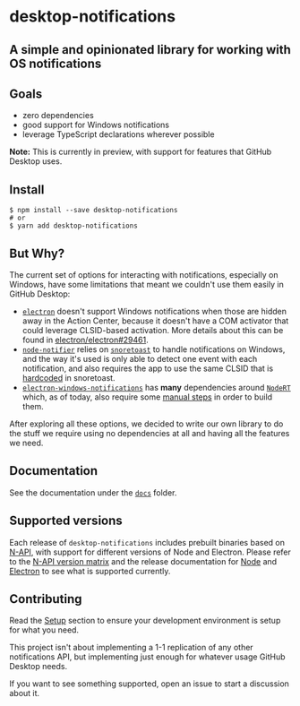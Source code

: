 # desktop-notifications

## A simple and opinionated library for working with OS notifications

## Goals

- zero dependencies
- good support for Windows notifications
- leverage TypeScript declarations wherever possible

**Note:** This is currently in preview, with support for features that GitHub
Desktop uses.

## Install

```shellsession
$ npm install --save desktop-notifications
# or
$ yarn add desktop-notifications
```

## But Why?

The current set of options for interacting with notifications, especially on
Windows, have some limitations that meant we couldn't use them easily in GitHub
Desktop:

- [`electron`](https://www.electronjs.org/) doesn't support Windows
  notifications when those are hidden away in the Action Center, because it
  doesn't have a COM activator that could leverage CLSID-based activation. More
  details about this can be found in
  [electron/electron#29461](https://github.com/electron/electron/issues/29461).
- [`node-notifier`](https://www.npmjs.com/package/node-notifier) relies on
  [`snoretoast`](https://github.com/KDE/snoretoast) to handle notifications on
  Windows, and the way it's used is only able to detect one event with each
  notification, and also requires the app to use the same CLSID that is
  [hardcoded](https://github.com/KDE/snoretoast/blob/17f88b2c757d54581bb7d5aa4d0d4462c3e75a98/CMakeLists.txt#L5)
  in snoretoast.
- [`electron-windows-notifications`](https://github.com/felixrieseberg/electron-windows-notifications)
  has **many** dependencies around [`NodeRT`](https://github.com/NodeRT/NodeRT)
  which, as of today, also require some
  [manual steps](https://stackoverflow.com/a/54591996/673745) in order to build
  them.

After exploring all these options, we decided to write our own library to do the
stuff we require using no dependencies at all and having all the features we
need.

## Documentation

See the documentation under the
[`docs`](https://github.com/desktop/desktop-notifications/tree/master/docs)
folder.

## Supported versions

Each release of `desktop-notifications` includes prebuilt binaries based on
[N-API](https://nodejs.org/api/n-api.html), with support for different versions
of Node and Electron. Please refer to the
[N-API version matrix](https://nodejs.org/api/n-api.html#node-api-version-matrix)
and the release documentation for [Node](https://github.com/nodejs/Release) and
[Electron](https://electronjs.org/docs/tutorial/support) to see what is
supported currently.

## Contributing

Read the
[Setup](https://github.com/desktop/desktop-notifications/blob/master/docs/index.md#setup)
section to ensure your development environment is setup for what you need.

This project isn't about implementing a 1-1 replication of any other
notifications API, but implementing just enough for whatever usage GitHub
Desktop needs.

If you want to see something supported, open an issue to start a discussion
about it.
